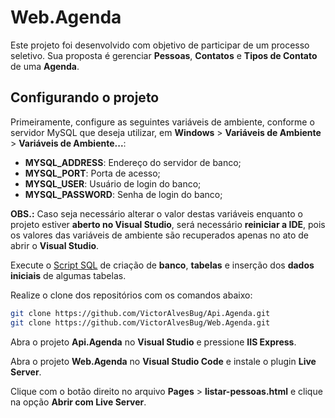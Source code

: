 # Web.Agenda

Este projeto foi desenvolvido com objetivo de participar de um processo seletivo.
Sua proposta é gerenciar **Pessoas**, **Contatos** e **Tipos de Contato** de uma
**Agenda**.

## Configurando o projeto

Primeiramente, configure as seguintes variáveis de ambiente, conforme o servidor 
MySQL que deseja utilizar, em **Windows** > **Variáveis de Ambiente** > 
**Variáveis de Ambiente...**:
- **MYSQL_ADDRESS**: Endereço do servidor de banco;
- **MYSQL_PORT**: Porta de acesso;
- **MYSQL_USER**: Usuário de login do banco;
- **MYSQL_PASSWORD**: Senha de login do banco;

**OBS.:** Caso seja necessário alterar o valor destas variáveis enquanto o 
projeto estiver **aberto no Visual Studio**, será necessário **reiniciar a IDE**, 
pois os valores das variáveis de ambiente são recuperados apenas no ato de abrir
o **Visual Studio**.

Execute o 
[Script SQL](https://github.com/VictorAlvesBug/Api.Agenda/blob/master/Script%20MySql.sql) 
de criação de **banco**, **tabelas** e inserção dos **dados iniciais** de 
algumas tabelas.

Realize o clone dos repositórios com os comandos abaixo:

```bash
git clone https://github.com/VictorAlvesBug/Api.Agenda.git
git clone https://github.com/VictorAlvesBug/Web.Agenda.git
```

Abra o projeto **Api.Agenda** no **Visual Studio** e pressione **IIS Express**.

Abra o projeto **Web.Agenda** no **Visual Studio Code** e instale o plugin 
**Live Server**.

Clique com o botão direito no arquivo **Pages** > **listar-pessoas.html** e 
clique na opção **Abrir com Live Server**.
